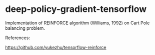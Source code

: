 # deep-policy-gradient-tensorflow

Implementation of REINFORCE algorithm (Williams, 1992) on Cart Pole balancing problem. 

References:

https://github.com/yukezhu/tensorflow-reinforce

